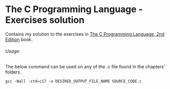 # The C Programming Language - Exercises solution

Contains my solution to the exercises in [The C Programming Language, 2nd Edition](https://www.amazon.com/C-Programming-Language-2nd-Ed/dp/0131103709/ref=mt_hardcover?_encoding=UTF8&me=) book.

###### Usage:

The below command can be used on any of the _.c_ file found in the chapters' folders.

`gcc -Wall -std=c17 -o DESIRED_OUTPUT_FILE_NAME SOURCE_CODE.c`
